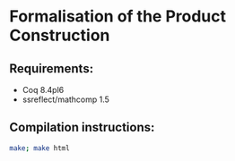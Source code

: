 # Formalisation of the Product Construction


## Requirements:

 * Coq 8.4pl6
 * ssreflect/mathcomp 1.5

## Compilation instructions:

```bash
make; make html
```
